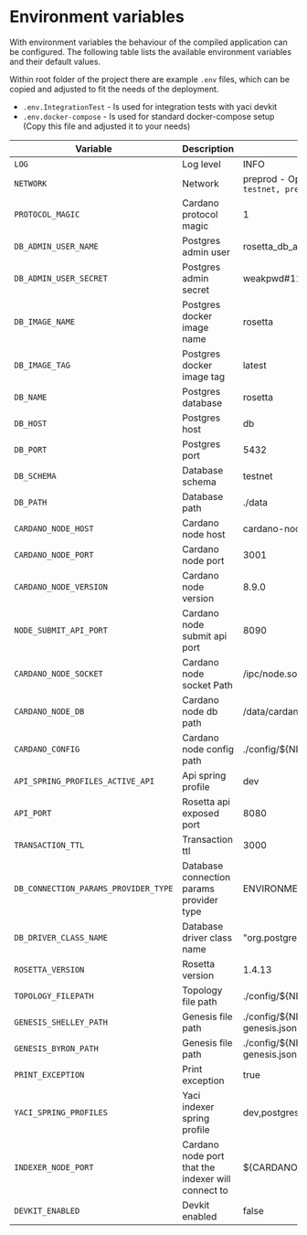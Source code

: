 # Environment variables
With environment variables the behaviour of the compiled application can be configured. The following table lists the available environment variables and their default values.

Within root folder of the project there are example `.env` files, which can be copied and adjusted to fit the needs of the deployment.
- `.env.IntegrationTest` - Is used for integration tests with yaci devkit
- `.env.docker-compose` - Is used for standard docker-compose setup (Copy this file and adjusted it to your needs)

| Variable                             | Description                                        | Default                                                   | 
|--------------------------------------|----------------------------------------------------|-----------------------------------------------------------|
| `LOG`                                | Log level                                          | INFO                                                      |
| `NETWORK`                            | Network                                            | preprod - Options are `mainnet, testnet, preprod, devkit` |
| `PROTOCOL_MAGIC`                     | Cardano protocol magic                             | 1                                                         |
| `DB_ADMIN_USER_NAME`                 | Postgres admin user                                | rosetta_db_admin                                          | 
| `DB_ADMIN_USER_SECRET`               | Postgres admin secret                              | weakpwd#123_d                                             |
| `DB_IMAGE_NAME`                      | Postgres docker image name                         | rosetta                                                   |
| `DB_IMAGE_TAG`                       | Postgres docker image tag                          | latest                                                    |
| `DB_NAME`                            | Postgres database                                  | rosetta                                                   |
| `DB_HOST`                            | Postgres host                                      | db                                                        |
| `DB_PORT`                            | Postgres port                                      | 5432                                                      |
| `DB_SCHEMA`                          | Database schema                                    | testnet                                                   |
| `DB_PATH`                            | Database path                                      | ./data                                                    |
| `CARDANO_NODE_HOST`                  | Cardano node host                                  | cardano-node                                              |
| `CARDANO_NODE_PORT`                  | Cardano node port                                  | 3001                                                      |
| `CARDANO_NODE_VERSION`               | Cardano node version                               | 8.9.0                                                     |
| `NODE_SUBMIT_API_PORT`               | Cardano node submit api port                       | 8090                                                      |
| `CARDANO_NODE_SOCKET`                | Cardano node socket Path                           | /ipc/node.socket                                          |
| `CARDANO_NODE_DB`                    | Cardano node db path                               | /data/cardano-node/db                                     |
| `CARDANO_CONFIG`                     | Cardano node config path                           | ./config/${NETWORK}/config                                |
| `API_SPRING_PROFILES_ACTIVE_API`     | Api spring profile                                 | dev                                                       |
| `API_PORT`                           | Rosetta api exposed port                           | 8080                                                      |
| `TRANSACTION_TTL`                    | Transaction ttl                                    | 3000                                                      |
| `DB_CONNECTION_PARAMS_PROVIDER_TYPE` | Database connection params provider type           | ENVIRONMENT                                               |
| `DB_DRIVER_CLASS_NAME`               | Database driver class name                         | "org.postgresql.Driver"                                   |
| `ROSETTA_VERSION`                    | Rosetta version                                    | 1.4.13                                                    |
| `TOPOLOGY_FILEPATH`                  | Topology file path                                 | ./config/${NETWORK}/topology.json                         |
| `GENESIS_SHELLEY_PATH`               | Genesis file path                                  | ./config/${NETWORK}/shelley-genesis.json                  |
| `GENESIS_BYRON_PATH`                 | Genesis file path                                  | ./config/${NETWORK}/byron-genesis.json                    |
| `PRINT_EXCEPTION`                    | Print exception                                    | true                                                      |
| `YACI_SPRING_PROFILES`               | Yaci indexer spring profile                        | dev,postgres                                              |
| `INDEXER_NODE_PORT`                  | Cardano node port that the indexer will connect to | ${CARDANO_NODE_PORT}                                      |
| `DEVKIT_ENABLED`                     | Devkit enabled                                     | false                                                     |